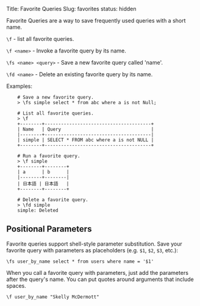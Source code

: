 Title: Favorite Queries
Slug: favorites
status: hidden

Favorite Queries are a way to save frequently used queries
with a short name.

`\f` - list all favorite queries.

`\f <name>` - Invoke a favorite query by its name.

`\fs <name> <query>` - Save a new favorite query called 'name'.

`\fd <name>` - Delete an existing favorite query by its name.

Examples:

```
    # Save a new favorite query.
    > \fs simple select * from abc where a is not Null;

    # List all favorite queries.
    > \f
    +--------+---------------------------------------+
    | Name   | Query                                 |
    |--------+---------------------------------------|
    | simple | SELECT * FROM abc where a is not NULL |
    +--------+---------------------------------------+

    # Run a favorite query.
    > \f simple
    +--------+--------+
    | a      | b      |
    |--------+--------|
    | 日本語 | 日本語   |
    +--------+--------+

    # Delete a favorite query.
    > \fd simple
    simple: Deleted
```

## Positional Parameters

Favorite queries support shell-style parameter substitution. Save your favorite
query with parameters as placeholders (e.g. `$1`, `$2`,
`$3`, etc.):

```
\fs user_by_name select * from users where name = '$1'
```

When you call a favorite query with parameters, just add the parameters after
the query's name. You can put quotes around arguments that include spaces.

```
\f user_by_name "Skelly McDermott"
```
